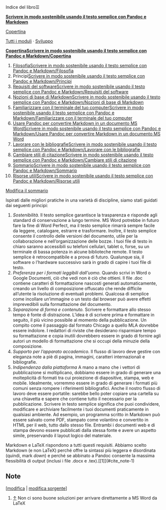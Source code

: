 




Indice del libro☰

**[Scrivere in modo sostenibile usando il testo semplice con Pandoc e Markdown](/wiki/Scrivere_in_modo_sostenibile_usando_il_testo_semplice_con_Pandoc_e_Markdown "Scrivere in modo sostenibile usando il testo semplice con Pandoc e Markdown")**


[Copertina](/wiki/Scrivere_in_modo_sostenibile_usando_il_testo_semplice_con_Pandoc_e_Markdown/Copertina "Scrivere in modo sostenibile usando il testo semplice con Pandoc e Markdown/Copertina")   
   
 [Tutti i moduli](/wiki/Categoria:Scrivere_in_modo_sostenibile_usando_il_testo_semplice_con_Pandoc_e_Markdown "Categoria:Scrivere in modo sostenibile usando il testo semplice con Pandoc e Markdown") ·  [Sviluppo](https://it.wikibooks.org/wiki/Speciale:EspandiTemplate?wpInput=%7B%7BTemplate:Bollettino%7C1=Scrivere_in_modo_sostenibile_usando_il_testo_semplice_con_Pandoc_e_Markdown%7D%7D#Bollettino)





**[Copertina](/wiki/Scrivere_in_modo_sostenibile_usando_il_testo_semplice_con_Pandoc_e_Markdown/Copertina "Scrivere in modo sostenibile usando il testo semplice con Pandoc e Markdown/Copertina")[Scrivere in modo sostenibile usando il testo semplice con Pandoc e Markdown/Copertina](/wiki/Aiuto:Fasi_di_sviluppo "Aiuto:Fasi di sviluppo")**
1. [Filosofia](/wiki/Scrivere_in_modo_sostenibile_usando_il_testo_semplice_con_Pandoc_e_Markdown/Filosofia "Scrivere in modo sostenibile usando il testo semplice con Pandoc e Markdown/Filosofia")[Scrivere in modo sostenibile usando il testo semplice con Pandoc e Markdown/Filosofia](/wiki/Aiuto:Fasi_di_sviluppo "Aiuto:Fasi di sviluppo")
2. Principi[Scrivere in modo sostenibile usando il testo semplice con Pandoc e Markdown/Principi](/wiki/Aiuto:Fasi_di_sviluppo "Aiuto:Fasi di sviluppo")
3. [Requisiti del software](/wiki/Scrivere_in_modo_sostenibile_usando_il_testo_semplice_con_Pandoc_e_Markdown/Requisiti_del_software "Scrivere in modo sostenibile usando il testo semplice con Pandoc e Markdown/Requisiti del software")[Scrivere in modo sostenibile usando il testo semplice con Pandoc e Markdown/Requisiti del software](/wiki/Aiuto:Fasi_di_sviluppo "Aiuto:Fasi di sviluppo")
4. [Nozioni di base di Markdown](/wiki/Scrivere_in_modo_sostenibile_usando_il_testo_semplice_con_Pandoc_e_Markdown/Nozioni_di_base_di_Markdown "Scrivere in modo sostenibile usando il testo semplice con Pandoc e Markdown/Nozioni di base di Markdown")[Scrivere in modo sostenibile usando il testo semplice con Pandoc e Markdown/Nozioni di base di Markdown](/wiki/Aiuto:Fasi_di_sviluppo "Aiuto:Fasi di sviluppo")
5. [Familiarizzare con il terminale del tuo computer](/wiki/Scrivere_in_modo_sostenibile_usando_il_testo_semplice_con_Pandoc_e_Markdown/Familiarizzare_con_il_terminale_del_tuo_computer "Scrivere in modo sostenibile usando il testo semplice con Pandoc e Markdown/Familiarizzare con il terminale del tuo computer")[Scrivere in modo sostenibile usando il testo semplice con Pandoc e Markdown/Familiarizzare con il terminale del tuo computer](/wiki/Aiuto:Fasi_di_sviluppo "Aiuto:Fasi di sviluppo")
6. [Usare Pandoc per convertire Markdown in un documento MS Word](/wiki/Scrivere_in_modo_sostenibile_usando_il_testo_semplice_con_Pandoc_e_Markdown/Usare_Pandoc_per_convertire_Markdown_in_un_documento_MS_Word "Scrivere in modo sostenibile usando il testo semplice con Pandoc e Markdown/Usare Pandoc per convertire Markdown in un documento MS Word")[Scrivere in modo sostenibile usando il testo semplice con Pandoc e Markdown/Usare Pandoc per convertire Markdown in un documento MS Word](/wiki/Aiuto:Fasi_di_sviluppo "Aiuto:Fasi di sviluppo")
7. [Lavorare con le bibliografie](/wiki/Scrivere_in_modo_sostenibile_usando_il_testo_semplice_con_Pandoc_e_Markdown/Lavorare_con_le_bibliografie "Scrivere in modo sostenibile usando il testo semplice con Pandoc e Markdown/Lavorare con le bibliografie")[Scrivere in modo sostenibile usando il testo semplice con Pandoc e Markdown/Lavorare con le bibliografie](/wiki/Aiuto:Fasi_di_sviluppo "Aiuto:Fasi di sviluppo")
8. [Cambiare stili di citazione](/wiki/Scrivere_in_modo_sostenibile_usando_il_testo_semplice_con_Pandoc_e_Markdown/Cambiare_stili_di_citazione "Scrivere in modo sostenibile usando il testo semplice con Pandoc e Markdown/Cambiare stili di citazione")[Scrivere in modo sostenibile usando il testo semplice con Pandoc e Markdown/Cambiare stili di citazione](/wiki/Aiuto:Fasi_di_sviluppo "Aiuto:Fasi di sviluppo")
9. [Sommario](/wiki/Scrivere_in_modo_sostenibile_usando_il_testo_semplice_con_Pandoc_e_Markdown/Sommario "Scrivere in modo sostenibile usando il testo semplice con Pandoc e Markdown/Sommario")[Scrivere in modo sostenibile usando il testo semplice con Pandoc e Markdown/Sommario](/wiki/Aiuto:Fasi_di_sviluppo "Aiuto:Fasi di sviluppo")
10. [Risorse utili](/wiki/Scrivere_in_modo_sostenibile_usando_il_testo_semplice_con_Pandoc_e_Markdown/Risorse_utili "Scrivere in modo sostenibile usando il testo semplice con Pandoc e Markdown/Risorse utili")[Scrivere in modo sostenibile usando il testo semplice con Pandoc e Markdown/Risorse utili](/wiki/Aiuto:Fasi_di_sviluppo "Aiuto:Fasi di sviluppo")


[Modifica il sommario](https://it.wikibooks.org/w/index.php?title=Template%3AScrivere_in_modo_sostenibile_usando_il_testo_semplice_con_Pandoc_e_Markdown&action=edit)




  

Ispirati dalle migliori pratiche in una varietà di discipline, siamo stati guidati dai seguenti principi:



1. *Sostenibilità.* Il testo semplice garantisce la trasparenza e risponde agli standard di conservazione a lungo termine. MS Word potrebbe in futuro fare la fine di Word Perfect, ma il testo semplice rimarrà sempre facile da leggere, catalogare, estrarre e trasformare. Inoltre, il testo semplice consente il controllo delle versioni del documento, utile per la collaborazione e nell’organizzazione delle bozze. I tuoi file di testo in chiaro saranno accessibili su telefoni cellulari, tablet o, forse, su un terminale di bassa potenza in alcune biblioteche remote. Il testo semplice è retrocompatibile e a prova di futuro. Qualunque sia, il software o l’hardware successivo sarà in grado di capire i tuoi file di testo.
2. *Preferenza per i formati leggibili dall’uomo.* Quando scrivi in Word o Google Documenti, ciò che vedi non è ciò che ottieni. Il file .doc contiene caratteri di formattazione nascosti generati automaticamente, creando un livello di composizione offuscato che rende difficile all’utente la risoluzione di eventuali problemi. Qualcosa di semplice come incollare un’immagine o un testo dal browser può avere effetti imprevedibili sulla formattazione del documento.
3. *Separazione di forma e contenuto.* Scrivere e formattare allo stesso tempo è fonte di distrazione. L’idea è di scrivere prima e formattare in seguito, il più vicino possibile al momento della pubblicazione. Un compito come il passaggio dal formato Chicago a quello MLA dovrebbe essere indolore. I redattori di riviste che desiderano risparmiare tempo su formattazione e copia inutili dovrebbero essere in grado di fornire agli autori un modello di formattazione che si occupi della minuzie della composizione.
4. *Supporto per l’apparato accademico.* Il flusso di lavoro deve gestire con eleganza note a piè di pagina, immagini, caratteri internazionali e bibliografie.
5. *Indipendenza dalla piattaforma* A mano a mano che i vettori di pubblicazione si moltiplicano, dobbiamo essere in grado di generare una molteplicità di formati tra cui proiezione di diapositive, stampa, web e mobile. Idealmente, vorremmo essere in grado di generare i formati più comuni senza rompere i riferimenti bibliografici. Anche il nostro flusso di lavoro deve essere portatile: sarebbe bello poter copiare una cartella su una chiavetta e sapere che contiene tutto il necessario per la pubblicazione. Scrivere in testo semplice significa che puoi condividere, modificare e archiviare facilmente i tuoi documenti praticamente in qualsiasi ambiente. Ad esempio, un programma scritto in Markdown può essere salvato come PDF, stampato come volantino e convertito in HTML per il web, tutto dallo stesso file. Entrambi i documenti web e di stampa devono essere pubblicati dalla stessa fonte e avere un aspetto simile, preservando il layout logico del materiale.


Markdown e LaTeX rispondono a tutti questi requisiti. Abbiamo scelto Markdown (e non LaTeX) perché offre la sintassi più leggera e disordinata (quindi, mark *down*) e perché se abbinato a Pandoc consente la massima flessibilità di output (inclusi i file .docx e .tex).[\[1]](#cite_note-1)



## Note

\[[modifica](/w/index.php?title=Scrivere_in_modo_sostenibile_usando_il_testo_semplice_con_Pandoc_e_Markdown/Principi&veaction=edit&section=1 "Modifica la sezione Note") \| [modifica sorgente](/w/index.php?title=Scrivere_in_modo_sostenibile_usando_il_testo_semplice_con_Pandoc_e_Markdown/Principi&action=edit&section=1 "Edit section's source code: Note")]
1. [↑](#cite_ref-1) Non ci sono buone soluzioni per arrivare direttamente a MS Word da LaTeX





